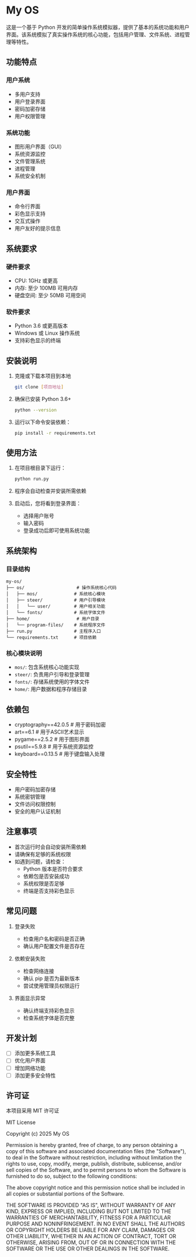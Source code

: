 # My OS

这是一个基于 Python 开发的简单操作系统模拟器，提供了基本的系统功能和用户界面。该系统模拟了真实操作系统的核心功能，包括用户管理、文件系统、进程管理等特性。

## 功能特点

### 用户系统
- 多用户支持
- 用户登录界面
- 密码加密存储
- 用户权限管理

### 系统功能
- 图形用户界面（GUI）
- 系统资源监控
- 文件管理系统
- 进程管理
- 系统安全机制

### 用户界面
- 命令行界面
- 彩色显示支持
- 交互式操作
- 用户友好的提示信息

## 系统要求

### 硬件要求
- CPU: 1GHz 或更高
- 内存: 至少 100MB 可用内存
- 硬盘空间: 至少 50MB 可用空间

### 软件要求
- Python 3.6 或更高版本
- Windows 或 Linux 操作系统
- 支持彩色显示的终端

## 安装说明

1. 克隆或下载本项目到本地
   ```bash
   git clone [项目地址]
   ```

2. 确保已安装 Python 3.6+
   ```bash
   python --version
   ```

3. 运行以下命令安装依赖：
   ```bash
   pip install -r requirements.txt
   ```

## 使用方法

1. 在项目根目录下运行：
   ```bash
   python run.py
   ```

2. 程序会自动检查并安装所需依赖

3. 启动后，您将看到登录界面：
   - 选择用户账号
   - 输入密码
   - 登录成功后即可使用系统功能

## 系统架构

### 目录结构
```
my-os/
├── os/                    # 操作系统核心代码
│   ├── mos/              # 系统核心模块
│   ├── steer/            # 用户引导模块
│   │   └── user/         # 用户相关功能
│   └── fonts/            # 系统字体文件
├── home/                  # 用户目录
│   └── program-files/    # 系统程序文件
├── run.py                # 主程序入口
└── requirements.txt      # 项目依赖
```

### 核心模块说明
- `mos/`: 包含系统核心功能实现
- `steer/`: 负责用户引导和登录管理
- `fonts/`: 存储系统使用的字体文件
- `home/`: 用户数据和程序存储目录

## 依赖包

- cryptography==42.0.5  # 用于密码加密
- art==6.1             # 用于ASCII艺术显示
- pygame==2.5.2        # 用于图形界面
- psutil==5.9.8        # 用于系统资源监控
- keyboard==0.13.5     # 用于键盘输入处理

## 安全特性

- 用户密码加密存储
- 系统密钥管理
- 文件访问权限控制
- 安全的用户认证机制

## 注意事项

- 首次运行时会自动安装所需依赖
- 请确保有足够的系统权限
- 如遇到问题，请检查：
  - Python 版本是否符合要求
  - 依赖包是否安装成功
  - 系统权限是否足够
  - 终端是否支持彩色显示

## 常见问题

1. 登录失败
   - 检查用户名和密码是否正确
   - 确认用户配置文件是否存在

2. 依赖安装失败
   - 检查网络连接
   - 确认 pip 是否为最新版本
   - 尝试使用管理员权限运行

3. 界面显示异常
   - 确认终端支持彩色显示
   - 检查系统字体是否完整

## 开发计划

- [ ] 添加更多系统工具
- [ ] 优化用户界面
- [ ] 增加网络功能
- [ ] 添加更多安全特性

## 许可证

本项目采用 MIT 许可证

MIT License

Copyright (c) 2025 My OS

Permission is hereby granted, free of charge, to any person obtaining a copy
of this software and associated documentation files (the "Software"), to deal
in the Software without restriction, including without limitation the rights
to use, copy, modify, merge, publish, distribute, sublicense, and/or sell
copies of the Software, and to permit persons to whom the Software is
furnished to do so, subject to the following conditions:

The above copyright notice and this permission notice shall be included in all
copies or substantial portions of the Software.

THE SOFTWARE IS PROVIDED "AS IS", WITHOUT WARRANTY OF ANY KIND, EXPRESS OR
IMPLIED, INCLUDING BUT NOT LIMITED TO THE WARRANTIES OF MERCHANTABILITY,
FITNESS FOR A PARTICULAR PURPOSE AND NONINFRINGEMENT. IN NO EVENT SHALL THE
AUTHORS OR COPYRIGHT HOLDERS BE LIABLE FOR ANY CLAIM, DAMAGES OR OTHER
LIABILITY, WHETHER IN AN ACTION OF CONTRACT, TORT OR OTHERWISE, ARISING FROM,
OUT OF OR IN CONNECTION WITH THE SOFTWARE OR THE USE OR OTHER DEALINGS IN THE
SOFTWARE.